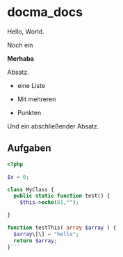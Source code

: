 # docma_docs

Hello, World.

Noch ein 

**Merhaba**

Absatz.

* eine Liste

* Mit mehreren

* Punkten

Und ein abschließender Absatz.

## Aufgaben

```php
<?php

$x = 0;

class MyClass {
  public static function test() {
    $this->echo(81,"");

}

function testThis( array $array ) {
  $array\[\] = "hello";
  return $array;
}```